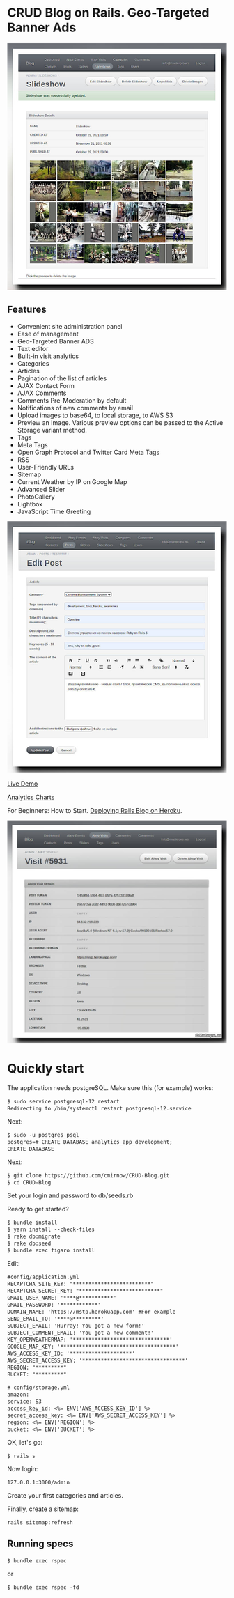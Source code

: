 # CRUD Blog on Rails. Geo-Targeted Banner Ads


[![CRUD Blog on Rails. Geo-Targeted Banner Ads](https://github.com/cmirnow/CRUD-Blog/blob/master/app/assets/images/management_images_active_storage.jpg)](https://masterpro.ws/create-blog-on-rails)


## Features

* Convenient site administration panel
* Ease of management
* Geo-Targeted Banner ADS
* Text editor
* Built-in visit analytics
* Categories
* Articles
* Pagination of the list of articles
* AJAX Contact Form
* AJAX Comments
* Comments Pre-Moderation by default
* Notifications of new comments by email
* Upload images to base64, to local storage, to AWS S3
* Preview an Image. Various preview options can be passed to the Active Storage variant method.
* Tags
* Meta Tags
* Open Graph Protocol and Twitter Card Meta Tags
* RSS
* User-Friendly URLs
* Sitemap
* Current Weather by IP on Google Map
* Advanced Slider
* PhotoGallery
* Lightbox
* JavaScript Time Greeting

[![CRUD Blog on Rails. Geo-Targeted Banner Ads](https://github.com/cmirnow/CRUD-Blog/blob/master/app/assets/images/edit_post.jpg)](https://masterpro.ws/deploy-blog-on-rails-to-heroku)

[Live Demo](https://mstp.herokuapp.com)

[Analytics Charts](https://mstp.herokuapp.com/analytics)

For Beginners: How to Start. [Deploying Rails Blog on Heroku](https://masterpro.ws/deploy-blog-on-rails-to-heroku).


[![CRUD Blog on Rails. Geo-Targeted Banner Ads](https://github.com/cmirnow/CRUD-Blog/blob/master/app/assets/images/ahoy_visits.jpg)](https://masterpro.ws/create-blog-on-rails)


# Quickly start

The application needs postgreSQL. Make sure this (for example) works:

```
$ sudo service postgresql-12 restart
Redirecting to /bin/systemctl restart postgresql-12.service
```

Next:

```
$ sudo -u postgres psql
postgres=# CREATE DATABASE analytics_app_development;
CREATE DATABASE
```

Next:

```
$ git clone https://github.com/cmirnow/CRUD-Blog.git
$ cd CRUD-Blog
```

Set your login and password to db/seeds.rb

Ready to get started?

```
$ bundle install
$ yarn install --check-files
$ rake db:migrate
$ rake db:seed
$ bundle exec figaro install
```

Edit:

```
#config/application.yml
RECAPTCHA_SITE_KEY: "*************************"
RECAPTCHA_SECRET_KEY: "**************************"
GMAIL_USER_NAME: '****@***********'
GMAIL_PASSWORD: '************'
DOMAIN_NAME: 'https://mstp.herokuapp.com' #For example
SEND_EMAIL_TO: '****@*********'
SUBJECT_EMAIL: 'Hurray! You got a new form!'
SUBJECT_COMMENT_EMAIL: 'You got a new comment!'
KEY_OPENWEATHERMAP: '*******************************'
GOOGLE_MAP_KEY: '*************************************'
AWS_ACCESS_KEY_ID: '********************'
AWS_SECRET_ACCESS_KEY: '*********************************'
REGION: "*********"
BUCKET: "*********"
```

```
# config/storage.yml
amazon:
service: S3
access_key_id: <%= ENV['AWS_ACCESS_KEY_ID'] %>
secret_access_key: <%= ENV['AWS_SECRET_ACCESS_KEY'] %>
region: <%= ENV['REGION'] %>
bucket: <%= ENV['BUCKET'] %>
```

OK, let's go:


```
$ rails s
```

Now login:

```
127.0.0.1:3000/admin
```

Сreate your first categories and articles.

Finally, create a sitemap:

```
rails sitemap:refresh
```

## Running specs

```
$ bundle exec rspec
```
or

```
$ bundle exec rspec -fd

```
